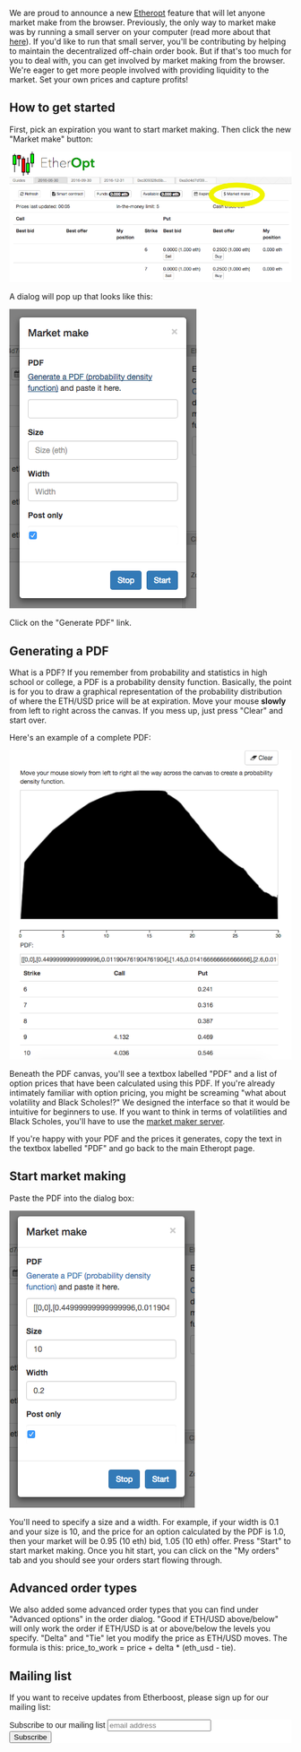 ---
---
We are proud to announce a new [Etheropt](http://etheropt.github.io) feature that will let anyone market make from the browser. Previously, the only way to market make was by running a small server on your computer (read more about that [here](http://etherboost.github.io/blog/etheropt-1.0-features.html)). If you'd like to run that small server, you'll be contributing by helping to maintain the decentralized off-chain order book. But if that's too much for you to deal with, you can get involved by market making from the browser. We're eager to get more people involved with providing liquidity to the market. Set your own prices and capture profits!

## How to get started

First, pick an expiration you want to start market making. Then click the new "Market make" button:

<img src="/images/screenshot4.png" />

A dialog will pop up that looks like this:

<img src="/images/screenshot5.png" />

Click on the "Generate PDF" link.

## Generating a PDF

What is a PDF? If you remember from probability and statistics in high school or college, a PDF is a probability density function. Basically, the point is for you to draw a graphical representation of the probability distribution of where the ETH/USD price will be at expiration. Move your mouse **slowly** from left to right across the canvas. If you mess up, just press "Clear" and start over.

Here's an example of a complete PDF:

<img src="/images/screenshot6.png" />

Beneath the PDF canvas, you'll see a textbox labelled "PDF" and a list of option prices that have been calculated using this PDF. If you're already intimately familiar with option pricing, you might be screaming "what about volatility and Black Scholes!?" We designed the interface so that it would be intuitive for beginners to use. If you want to think in terms of volatilities and Black Scholes, you'll have to use the [market maker server](https://github.com/etheropt/etheropt.github.io/blob/master/market_maker.js).

If you're happy with your PDF and the prices it generates, copy the text in the textbox labelled "PDF" and go back to the main Etheropt page.

## Start market making

Paste the PDF into the dialog box:

<img src="/images/screenshot7.png" />

You'll need to specify a size and a width. For example, if your width is 0.1 and your size is 10, and the price for an option calculated by the PDF is 1.0, then your market will be 0.95 (10 eth) bid, 1.05 (10 eth) offer. Press "Start" to start market making. Once you hit start, you can click on the "My orders" tab and you should see your orders start flowing through.

## Advanced order types

We also added some advanced order types that you can find under "Advanced options" in the order dialog. "Good if ETH/USD above/below" will only work the order if ETH/USD is at or above/below the levels you specify. "Delta" and "Tie" let you modify the price as ETH/USD moves. The formula is this: price_to_work = price + delta * (eth_usd - tie).

## Mailing list

If you want to receive updates from Etherboost, please sign up for our mailing list:

<!-- Begin MailChimp Signup Form -->
<link href="//cdn-images.mailchimp.com/embedcode/horizontal-slim-10_7.css" rel="stylesheet" type="text/css">
<style type="text/css">
	#mc_embed_signup{background:#fff; clear:left; font:14px Helvetica,Arial,sans-serif; width:100%;}
	/* Add your own MailChimp form style overrides in your site stylesheet or in this style block.
	   We recommend moving this block and the preceding CSS link to the HEAD of your HTML file. */
</style>
<div id="mc_embed_signup">
<form action="//etherboost.us13.list-manage.com/subscribe/post?u=6ad46e524f84c79c4d8475e91&amp;id=b7675dc8dd" method="post" id="mc-embedded-subscribe-form" name="mc-embedded-subscribe-form" class="validate" target="_blank" novalidate>
    <div id="mc_embed_signup_scroll">
	<label for="mce-EMAIL">Subscribe to our mailing list</label>
	<input type="email" value="" name="EMAIL" class="email" id="mce-EMAIL" placeholder="email address" required>
    <!-- real people should not fill this in and expect good things - do not remove this or risk form bot signups-->
    <div style="position: absolute; left: -5000px;" aria-hidden="true"><input type="text" name="b_6ad46e524f84c79c4d8475e91_b7675dc8dd" tabindex="-1" value=""></div>
    <div class="clear"><input type="submit" value="Subscribe" name="subscribe" id="mc-embedded-subscribe" class="button"></div>
    </div>
</form>
</div>

<!--End mc_embed_signup-->

